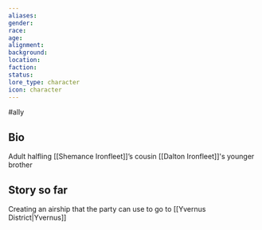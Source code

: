 ```yaml
---
aliases: 
gender: 
race: 
age: 
alignment: 
background: 
location: 
faction: 
status: 
lore_type: character
icon: character
---
```

#ally
## Bio
Adult halfling
[[Shemance Ironfleet]]’s cousin
[[Dalton Ironfleet]]'s younger brother
## Story so far
Creating an airship that the party can use to go to [[Yvernus District|Yvernus]]

